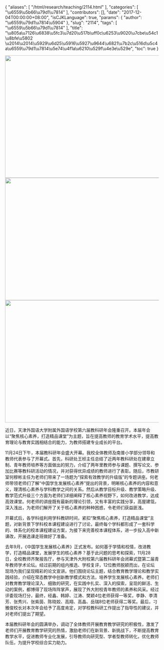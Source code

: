 {
    "aliases": [
        "/html/research/teaching/2114.html"
    ],
    "categories": [
        "\u6559\u5b66\u79d1\u7814"
    ],
    "contributors": [],
    "date": "2017-12-04T00:00:00+08:00",
    "isCJKLanguage": true,
    "params": {
        "author": "\u6559\u79d1\u7814\u5904"
    },
    "slug": "2114",
    "tags": [
        "\u6559\u5b66\u79d1\u7814"
    ],
    "title": "\u805a\u7126\u6838\u5fc3\u7d20\u517b\uff0c\u6253\u9020\u7cbe\u54c1\u8bfe\u5802 \u2014\u2014\u5929\u6d25\u5916\u5927\u9644\u6821\u7b2c\u516d\u5c4a\u6559\u79d1\u7814\u5e74\u4f1a\u6210\u529f\u4e3e\u529e",
    "toc": true
}


<img
    src="https://cdn.tfls.online/mirror/full/6fac102d21fdb72967532acd2cb3a348e6c3133b.jpg"
    style="display:block;margin-left:auto;margin-right:auto;"
    decoding="async"
    fetchpriority="auto"
    loading="lazy"
    height="401"
    width="600"
/>
<img
    src="https://cdn.tfls.online/mirror/full/66c35fdc7a7ce907bb338cee0814a4229512339f.jpg"
    style="display:block;margin-left:auto;margin-right:auto;"
    decoding="async"
    fetchpriority="auto"
    loading="lazy"
    height="401"
    width="600"
/>
<img
    src="https://cdn.tfls.online/mirror/full/fa4f3de4d91060af354e446a2e5c978355cf3b4a.jpg"
    style="display:block;margin-left:auto;margin-right:auto;"
    decoding="async"
    fetchpriority="auto"
    loading="lazy"
    height="401"
    width="600"
/>




  





  





近日，天津外国语大学附属外国语学校第六届教科研年会隆重召开。本届年会以“聚焦核心素养，打造精品课堂”为主题，旨在提高教师的教育学术水平，提高教育理论与教育实践相结合的能力，为教师搭建专业成长的平台。




11月24日下午，本届教科研年会盛大开幕。我校全体教师及南普小学部分领导和教师代表参与了开幕式。首先，科研处王桢主任总结了近两年教科研处在建章立制、青年教师培养等方面做出的努力，介绍了两年里教师参与课题、撰写论文、参加比赛等教科研活动的情况，并对获得优异成绩的教师进行了表彰。随后，市教研室何穆彬主任为老师们带来了一场题为“探索有效教学的升级版”的专题讲座。何老师带领老师们了解“中国学生发展核心素养”提出的背景，明晰核心素养的内容和意义，理清核心素养与学科教学之间的关系。然后从教学目标升级、教学策略升级、教学范式升级三个方面为老师们详细阐释了核心素养视野下，如何改进教学，达成高效课堂。何老师的讲座既有最新的理论引领，又有丰富的实践分享，高屋建瓴，深入浅出，为老师们解开了关于核心素养的种种困惑，令老师们获益匪浅。




开幕式后，各学科组利用学科教研时间，紧扣“聚焦核心素养，打造精品课堂”主题，对新背景下学科校本课程建设进行了讨论，最终每个学科都形成了一套科学的、体系化的校本课程建设方案，为接下来完善校本课程体系，进一步投入高中新课改，开展选课走班做好了准备。




去年9月，《中国学生发展核心素养》正式发布。如何基于学情和校情，改进教学，打造精品课堂，发展学生的核心素养？基于此问题的思考和探索，11月28日，全校教师齐聚报告厅，参与天津外大附校第六届教科研年会闭幕式暨第二届青年教师学术论坛。经过前期的组内推选、学校复评，12位教师脱颖而出，在论坛现场为我们呈现精彩的论文宣讲。他们围绕论坛主题，结合教育教学理论和教学实践经验，介绍在常态教学中创新教学模式和方法，培养学生发展核心素养。老师们对教育教学理论深入、细致的研究，在实践中扎实、深入的探索，呈现的鲜活、生动的案例，都博得了现场阵阵掌声，展现了外大附校青年教师的素养和风采。经过评委现场打分，最终，经鑫、韩婷、江涛、樊颖4位老师获得一等奖，李静、李清芳、张秀兴、张紫茵、陈晓姣、高翔、高晶、岳瑞8位老师获得二等奖。最后，刁雅俊校长对本次年会给予了高度肯定，对学校教科研工作提出了指导性的建议，并对老师们提出了期望。




本届教科研年会的圆满举办，调动了全体教师开展教育教学研究的积极性，激发了老师们开展教育教学研究的热情，激励老师们在新背景、新挑战下，不断提高教育教学水平，促进教师专业化发展，引导教师向研究型、学者型教师转化，优化教师队伍，为提升学校综合实力助力。




  




